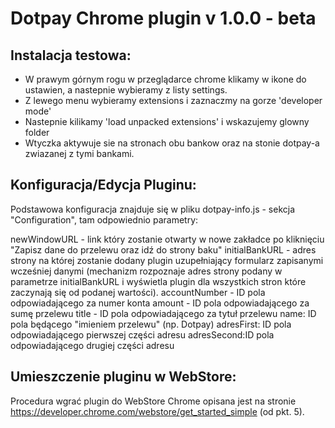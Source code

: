 Dotpay Chrome plugin v 1.0.0 - beta
=====

## Instalacja testowa:

* W prawym górnym rogu w przeglądarce chrome klikamy w ikone do ustawien, a nastepnie wybieramy z listy settings.
* Z lewego menu wybieramy extensions i zaznaczmy na gorze 'developer mode'
* Nastepnie kilikamy 'load unpacked extensions' i wskazujemy glowny folder
* Wtyczka aktywuje sie na stronach obu bankow oraz na stonie dotpay-a zwiazanej z tymi bankami.

## Konfiguracja/Edycja Pluginu:
Podstawowa konfiguracja znajduje się w pliku dotpay-info.js - sekcja "Configuration", tam odpowiednio parametry:

newWindowURL - link który zostanie otwarty w nowe zakładce po kliknięciu "Zapisz dane do przelewu oraz idź do strony baku"
initialBankURL - adres strony na której zostanie dodany plugin uzupełniający formularz zapisanymi wcześniej danymi (mechanizm rozpoznaje adres strony podany w parametrze initialBankURL i wyświetla plugin dla wszystkich stron które zaczynają się od podanej wartości).
accountNumber - ID pola odpowiadającego za numer konta
amount - ​ID pola odpowiadającego za sumę przelewu
title - ​ID pola odpowiadającego za tytuł przelewu
name: ​ID pola będącego "imieniem przelewu" (np. Dotpay)
adresFirst: ​ID pola odpowiadającego pierwszej części adresu
adresSecond: ​ID pola odpowiadającego drugiej części adresu

## Umieszczenie pluginu w WebStore:
Procedura wgrać plugin do WebStore Chrome opisana jest na stronie https://developer.chrome.com/webstore/get_started_simple (od pkt. 5).
